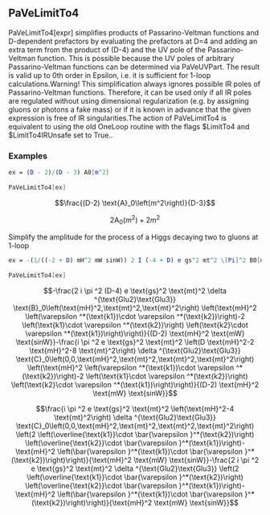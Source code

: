 ##  PaVeLimitTo4 

PaVeLimitTo4[expr]  simplifies products of Passarino-Veltman functions and D-dependent prefactors by evaluating the prefactors at D=4 and adding an extra term from the product of (D-4) and the UV pole of the Passarino-Veltman function. This is possible because the UV poles of arbitrary Passarino-Veltman functions can be determined via PaVeUVPart. The result is valid up to 0th order in Epsilon, i.e. it is sufficient for 1-loop calculations.Warning! This simplification always ignores possible IR poles of Passarino-Veltman functions. Therefore, it can be used only if all IR poles are regulated without using dimensional regularization (e.g. by assigning gluons or photons a fake mass) or if it is known in advance that the given expression is free of IR singularities.The action of PaVeLimitTo4 is equivalent to using the old OneLoop routine with the flags $LimitTo4 and $LimitTo4IRUnsafe set to True..

###  Examples 

```mathematica
ex = (D - 2)/(D - 3) A0[m^2] 
 
PaVeLimitTo4[ex]
```

$$\frac{(D-2) \text{A}_0\left(m^2\right)}{D-3}$$

$$2 \text{A}_0\left(m^2\right)+2 m^2$$

Simplify the amplitude for the process of a Higgs decaying two to gluons at 1-loop

```mathematica
ex = -(1/((-2 + D) mH^2 mW sinW)) 2 I (-4 + D) e gs^2 mt^2 \[Pi]^2 B0[mH^2, mt^2, mt^2] SD[Glu2, Glu3] (-2 SPD[k1, Polarization[k2, -I, Transversality -> True]] SPD[k2, Polarization[k1, -I, Transversality -> True]] + mH^2 SPD[Polarization[k1, -I, Transversality -> True], Polarization[k2, -I, Transversality -> True]]) - 1/((-2 + D) mH^2 mW sinW) I e gs^2 mt^2 (-2 mH^2 + D mH^2 - 8 mt^2) \[Pi]^2 C0[0, 0, mH^2, mt^2, mt^2, mt^2] SD[Glu2, Glu3] (-2 SPD[k1, Polarization[k2, -I, Transversality -> True]] SPD[k2, Polarization[k1, -I, Transversality -> True]] + mH^2 SPD[Polarization[k1, -I, Transversality -> True], Polarization[k2, -I, Transversality -> True]]) 
 
PaVeLimitTo4[ex]
```

$$-\frac{2 i \pi ^2 (D-4) e \text{gs}^2 \text{mt}^2 \delta ^{\text{Glu2}\text{Glu3}} \text{B}_0\left(\text{mH}^2,\text{mt}^2,\text{mt}^2\right) \left(\text{mH}^2 \left(\varepsilon ^*(\text{k1})\cdot \varepsilon ^*(\text{k2})\right)-2 \left(\text{k1}\cdot \varepsilon ^*(\text{k2})\right) \left(\text{k2}\cdot \varepsilon ^*(\text{k1})\right)\right)}{(D-2) \text{mH}^2 \text{mW} \text{sinW}}-\frac{i \pi ^2 e \text{gs}^2 \text{mt}^2 \left(D \text{mH}^2-2 \text{mH}^2-8 \text{mt}^2\right) \delta ^{\text{Glu2}\text{Glu3}} \text{C}_0\left(0,0,\text{mH}^2,\text{mt}^2,\text{mt}^2,\text{mt}^2\right) \left(\text{mH}^2 \left(\varepsilon ^*(\text{k1})\cdot \varepsilon ^*(\text{k2})\right)-2 \left(\text{k1}\cdot \varepsilon ^*(\text{k2})\right) \left(\text{k2}\cdot \varepsilon ^*(\text{k1})\right)\right)}{(D-2) \text{mH}^2 \text{mW} \text{sinW}}$$

$$\frac{i \pi ^2 e \text{gs}^2 \text{mt}^2 \left(\text{mH}^2-4 \text{mt}^2\right) \delta ^{\text{Glu2}\text{Glu3}} \text{C}_0\left(0,0,\text{mH}^2,\text{mt}^2,\text{mt}^2,\text{mt}^2\right) \left(2 \left(\overline{\text{k1}}\cdot \bar{\varepsilon }^*(\text{k2})\right) \left(\overline{\text{k2}}\cdot \bar{\varepsilon }^*(\text{k1})\right)-\text{mH}^2 \left(\bar{\varepsilon }^*(\text{k1})\cdot \bar{\varepsilon }^*(\text{k2})\right)\right)}{\text{mH}^2 \text{mW} \text{sinW}}-\frac{2 i \pi ^2 e \text{gs}^2 \text{mt}^2 \delta ^{\text{Glu2}\text{Glu3}} \left(2 \left(\overline{\text{k1}}\cdot \bar{\varepsilon }^*(\text{k2})\right) \left(\overline{\text{k2}}\cdot \bar{\varepsilon }^*(\text{k1})\right)-\text{mH}^2 \left(\bar{\varepsilon }^*(\text{k1})\cdot \bar{\varepsilon }^*(\text{k2})\right)\right)}{\text{mH}^2 \text{mW} \text{sinW}}$$